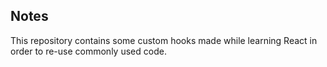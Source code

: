 ## Notes

This repository contains some custom hooks made while learning React in order to re-use commonly used code.
